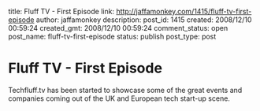 title: Fluff TV - First Episode
link: http://jaffamonkey.com/1415/fluff-tv-first-episode
author: jaffamonkey
description: 
post_id: 1415
created: 2008/12/10 00:59:24
created_gmt: 2008/12/10 00:59:24
comment_status: open
post_name: fluff-tv-first-episode
status: publish
post_type: post

# Fluff TV - First Episode

Techfluff.tv has been started to showcase some of the great events and companies coming out of the UK and European tech start-up scene.